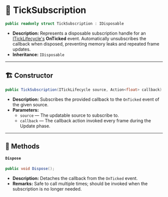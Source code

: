 # 🧩 TickSubscription

```csharp
public readonly struct TickSubscription : IDisposable
```

- **Description:** Represents a disposable subscription handle for an [ITickLifecycle's](../Sources/ITickLifecycle.md)
  **OnTicked** event. Automatically unsubscribes the callback when disposed, preventing memory leaks and repeated frame
  updates.
- **Inheritance:** `IDisposable`

---

## 🏗️ Constructor

```csharp
public TickSubscription(ITickLifecycle source, Action<float> callback)
```

- **Description:** Subscribes the provided callback to the `OnTicked` event of the given source.
- **Parameters:**
    - `source` — The updatable source to subscribe to.
    - `callback` — The callback action invoked every frame during the Update phase.

---

## 🏹 Methods

#### `Dispose`

```csharp
public void Dispose();
```

- **Description:** Detaches the callback from the `OnTicked` event.
- **Remarks:** Safe to call multiple times; should be invoked when the subscription is no longer needed.